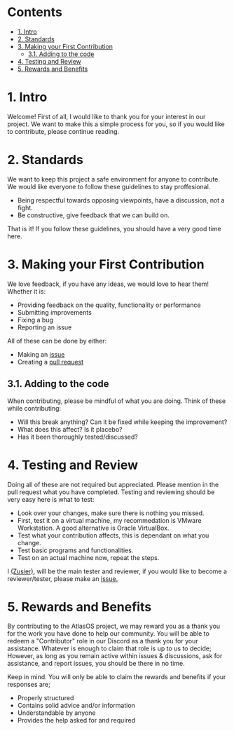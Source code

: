 # Contents

* [1. Intro](#1-intro)
* [2. Standards](#2-Standards)
* [3. Making your First Contribution](#3-Making-your-First-Contribution)
  * [3.1. Adding to the code](#31-Adding-to-the-code)
* [4. Testing and Review](#4-Testing-and-Review)
* [5. Rewards and Benefits](#5-Rewards-and-Benefits)


# 1. Intro

Welcome! First of all, I would like to thank you for your interest in our project. We want to make this a simple process for you, so if you would like to contribute, please continue reading.

# 2. Standards

We want to keep this project a safe environment for anyone to contribute. We would like everyone to follow these guidelines to stay proffesional. 

- Being respectful towards opposing viewpoints, have a discussion, not a fight.
- Be constructive, give feedback that we can build on.

That is it! If you follow these guidelines, you should have a very good time here.

# 3. Making your First Contribution

We love feedback, if you have any ideas, we would love to hear them! Whether it is:
- Providing feedback on the quality, functionality or performance
- Submitting improvements
- Fixing a bug
- Reporting an issue

All of these can be done by either:
- Making an [issue](https://github.com/Atlas-OS/Atlas/issues/new/choose)
- Creating a [pull request](https://github.com/Atlas-OS/Atlas/pulls)

## 3.1. Adding to the code

When contributing, please be mindful of what you are doing.
Think of these while contributing:
- Will this break anything? Can it be fixed while keeping the improvement?
- What does this affect? Is it placebo?
- Has it been thoroughly tested/discussed?

# 4. Testing and Review

Doing all of these are not required but appreciated. Please mention in the pull request what you have completed.
Testing and reviewing should be very easy here is what to test:
- Look over your changes, make sure there is nothing you missed.
- First, test it on a virtual machine, my recommedation is VMware Workstation. A good alternative is Oracle VirtualBox.
- Test what your contribution affects, this is dependant on what you change.
- Test basic programs and functionalities.
- Test on an actual machine now, repeat the steps.

I [(Zusier)](https://github.com/Zusier), will be the main tester and reviewer, if you would like to become a reviewer/tester, please make an [issue.](https://github.com/Atlas-OS/Atlas/issues/new/)

# 5. Rewards and Benefits

By contributing to the AtlasOS project, we may reward you as a thank you for the work you have done to help our community. You will be able to redeem a "Contributor" role in our Discord as a thank you for your assistance.
Whatever is enough to claim that role is up to us to decide; However, as long as you remain active within issues & discussions, ask for assistance, and report issues, you should be there in no time.

Keep in mind. You will only be able to claim the rewards and benefits if your responses are;
- Properly structured
- Contains solid advice and/or information
- Understandable by anyone
- Provides the help asked for and required
